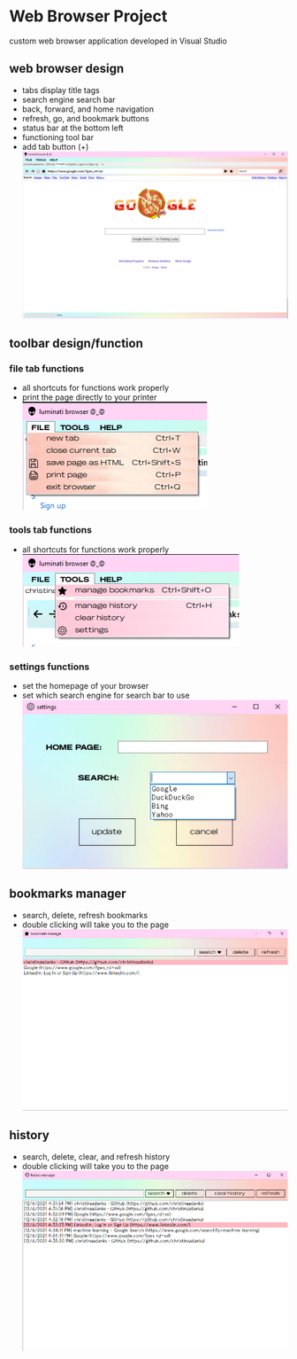 # Web Browser Project
custom web browser application developed in Visual Studio

## web browser design
- tabs display title tags
- search engine search bar
- back, forward, and home navigation
- refresh, go, and bookmark buttons
- status bar at the bottom left
- functioning tool bar
- add tab button (+)  
![design](images/wb1.PNG)

## toolbar design/function
### file tab functions
- all shortcuts for functions work properly
- print the page directly to your printer  
![file](images/wb2.png)

### tools tab functions
- all shortcuts for functions work properly  
![tools](images/wb3.png)

### settings functions
- set the homepage of your browser
- set which search engine for search bar to use  
![settings](images/wb6.png)

## bookmarks manager
- search, delete, refresh bookmarks
- double clicking will take you to the page  
![bookmarks](images/wb4.png)

## history
- search, delete, clear, and refresh history
- double clicking will take you to the page  
![history](images/wb5.png)

